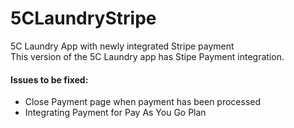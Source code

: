 # 5CLaundryStripe
5C Laundry App with newly integrated Stripe payment <br />
This version of the 5C Laundry app has Stipe Payment integration.<br />
#### Issues to be fixed: <br />
* Close Payment page when payment has been processed <br />
* Integrating Payment for Pay As You Go Plan
